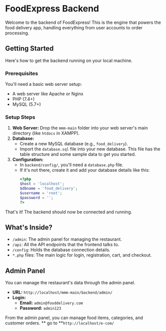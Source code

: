 # FoodExpress Backend

Welcome to the backend of FoodExpress! This is the engine that powers the food delivery app, handling everything from user accounts to order processing.

## Getting Started

Here's how to get the backend running on your local machine.

### Prerequisites

You'll need a basic web server setup:
- A web server like Apache or Nginx
- PHP (7.4+)
- MySQL (5.7+)

### Setup Steps

1.  **Web Server:** Drop the `mmm-main` folder into your web server's main directory (like `htdocs` in XAMPP).
2.  **Database:**
    *   Create a new MySQL database (e.g., `food_delivery`).
    *   Import the `database.sql` file into your new database. This file has the table structure and some sample data to get you started.
3.  **Configuration:**
    *   In `backend/config/`, you'll need a `database.php` file.
    *   If it's not there, create it and add your database details like this:
        ```php
        <?php
        $host = 'localhost';
        $dbname = 'food_delivery';
        $username = 'root';
        $password = '';
        ?>
        ```

That's it! The backend should now be connected and running.

## What's Inside?

-   `/admin`: The admin panel for managing the restaurant.
-   `/api`: All the API endpoints that the frontend talks to.
-   `/config`: Holds the database connection details.
-   `*.php` files: The main logic for login, registration, cart, and checkout.

## Admin Panel

You can manage the restaurant's data through the admin panel.
-   **URL:** `http://localhost/mmm-main/backend/admin/`
-   **Login:**
    -   **Email:** `admin@fooddelivery.com`
    -   **Password:** `admin123`

From the admin panel, you can manage food items, categories, and customer orders.
 ** go to **`http://localhost/e-com/`